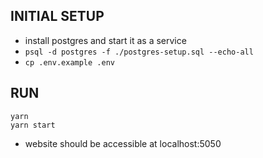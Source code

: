 ## INITIAL SETUP
- install postgres and start it as a service
- `psql -d postgres -f ./postgres-setup.sql --echo-all`
- `cp .env.example .env`

## RUN
```
yarn
yarn start
```
- website should be accessible at localhost:5050
